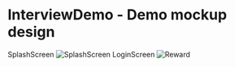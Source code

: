 # InterviewDemo - Demo mockup design
SplashScreen
![SplashScreen](https://lh3.googleusercontent.com/-LMwfdiZBZqM/WyOe9mrRm_I/AAAAAAAAC2k/3mk3OIy32VscoetWYgCkX8s9j5yUkmsaQCL0BGAYYCw/h1920/7095202099736613604%253Faccount_id%253D10)
LoginScreen
![Reward](https://lh3.googleusercontent.com/-ySjWfF9ZkVk/WyOe4EcLx6I/AAAAAAAAC1Y/0LvyW2tDK2Y8g1MiD_Qnz5IYQDzQuy9LQCL0BGAYYCw/h1920/8544913179638130445%253Faccount_id%253D10)
